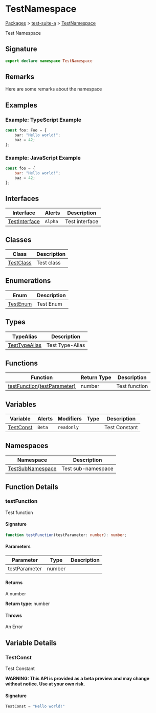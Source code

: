 # TestNamespace

[Packages](/) > [test-suite-a](/test-suite-a/) > [TestNamespace](/test-suite-a/testnamespace-namespace/)

Test Namespace

<h2 id="testnamespace-signature">Signature</h2>

```typescript
export declare namespace TestNamespace
```

<h2 id="testnamespace-remarks">Remarks</h2>

Here are some remarks about the namespace

<h2 id="testnamespace-examples">Examples</h2>

<h3 id="testnamespace-example1">Example: TypeScript Example</h3>

```typescript
const foo: Foo = {
	bar: "Hello world!";
	baz = 42;
};
```

<h3 id="testnamespace-example2">Example: JavaScript Example</h3>

```javascript
const foo = {
	bar: "Hello world!";
	baz = 42;
};
```

## Interfaces

| Interface | Alerts | Description |
| - | - | - |
| [TestInterface](/test-suite-a/testnamespace-namespace/testinterface-interface) | `Alpha` | Test interface |

## Classes

| Class | Description |
| - | - |
| [TestClass](/test-suite-a/testnamespace-namespace/testclass-class) | Test class |

## Enumerations

| Enum | Description |
| - | - |
| [TestEnum](/test-suite-a/testnamespace-namespace/testenum-enum) | Test Enum |

## Types

| TypeAlias | Description |
| - | - |
| [TestTypeAlias](/test-suite-a/testnamespace-namespace/testtypealias-typealias) | Test Type-Alias |

## Functions

| Function | Return Type | Description |
| - | - | - |
| [testFunction(testParameter)](/test-suite-a/testnamespace-namespace/#testfunction-function) | number | Test function |

## Variables

| Variable | Alerts | Modifiers | Type | Description |
| - | - | - | - | - |
| [TestConst](/test-suite-a/testnamespace-namespace/#testconst-variable) | `Beta` | `readonly` | | Test Constant |

## Namespaces

| Namespace | Description |
| - | - |
| [TestSubNamespace](/test-suite-a/testnamespace-namespace/testsubnamespace-namespace/) | Test sub-namespace |

## Function Details

<h3 id="testfunction-function">testFunction</h3>

Test function

<h4 id="testfunction-signature">Signature</h4>

```typescript
function testFunction(testParameter: number): number;
```

<h4 id="testfunction-parameters">Parameters</h4>

| Parameter | Type | Description |
| - | - | - |
| testParameter | number | |

<h4 id="testfunction-returns">Returns</h4>

A number

**Return type**: number

<h4 id="testfunction-throws">Throws</h4>

An Error

## Variable Details

<h3 id="testconst-variable">TestConst</h3>

Test Constant

**WARNING: This API is provided as a beta preview and may change without notice. Use at your own risk.**

<h4 id="testconst-signature">Signature</h4>

```typescript
TestConst = "Hello world!"
```
